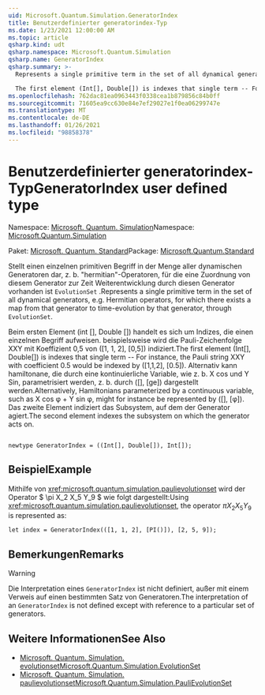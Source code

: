 ```yaml
---
uid: Microsoft.Quantum.Simulation.GeneratorIndex
title: Benutzerdefinierter generatorindex-Typ
ms.date: 1/23/2021 12:00:00 AM
ms.topic: article
qsharp.kind: udt
qsharp.namespace: Microsoft.Quantum.Simulation
qsharp.name: GeneratorIndex
qsharp.summary: >-
  Represents a single primitive term in the set of all dynamical generators, e.g. Hermitian operators, for which there exists a map from that generator to time-evolution by that generator, through `EvolutionSet`.

  The first element (Int[], Double[]) is indexes that single term -- For instance, the Pauli string XXY with coefficient 0.5 would be indexed by ([1,1,2], [0.5]). Alternatively, Hamiltonians parameterized by a continuous variable, such as X cos φ + Y sin φ, might for instance be represented by ([], [φ]). The second element indexes the subsystem on which the generator acts on.
ms.openlocfilehash: 762dac81ea0963443f0338cea1b879856c84b0ff
ms.sourcegitcommit: 71605ea9cc630e84e7ef29027e1f0ea06299747e
ms.translationtype: MT
ms.contentlocale: de-DE
ms.lasthandoff: 01/26/2021
ms.locfileid: "98858378"
---
```

# <a name="generatorindex-user-defined-type"></a><span data-ttu-id="84750-102">Benutzerdefinierter generatorindex-Typ</span><span class="sxs-lookup"><span data-stu-id="84750-102">GeneratorIndex user defined type</span></span>

<span data-ttu-id="84750-103">Namespace: [Microsoft. Quantum. Simulation](xref:Microsoft.Quantum.Simulation)</span><span class="sxs-lookup"><span data-stu-id="84750-103">Namespace: [Microsoft.Quantum.Simulation](xref:Microsoft.Quantum.Simulation)</span></span>

<span data-ttu-id="84750-104">Paket: [Microsoft. Quantum. Standard](https://nuget.org/packages/Microsoft.Quantum.Standard)</span><span class="sxs-lookup"><span data-stu-id="84750-104">Package: [Microsoft.Quantum.Standard](https://nuget.org/packages/Microsoft.Quantum.Standard)</span></span>


<span data-ttu-id="84750-105">Stellt einen einzelnen primitiven Begriff in der Menge aller dynamischen Generatoren dar, z. b. "hermitian"-Operatoren, für die eine Zuordnung von diesem Generator zur Zeit Weiterentwicklung durch diesen Generator vorhanden ist `EvolutionSet` .</span><span class="sxs-lookup"><span data-stu-id="84750-105">Represents a single primitive term in the set of all dynamical generators, e.g. Hermitian operators, for which there exists a map from that generator to time-evolution by that generator, through `EvolutionSet`.</span></span>

<span data-ttu-id="84750-106">Beim ersten Element (int [], Double []) handelt es sich um Indizes, die einen einzelnen Begriff aufweisen. beispielsweise wird die Pauli-Zeichenfolge XXY mit Koeffizient 0,5 von ([1, 1, 2], [0,5]) indiziert.</span><span class="sxs-lookup"><span data-stu-id="84750-106">The first element (Int[], Double[]) is indexes that single term -- For instance, the Pauli string XXY with coefficient 0.5 would be indexed by ([1,1,2], [0.5]).</span></span> <span data-ttu-id="84750-107">Alternativ kann hamiltonane, die durch eine kontinuierliche Variable, wie z. b. X cos und Y Sin, parametrisiert werden, z. b. durch ([], [ge]) dargestellt werden.</span><span class="sxs-lookup"><span data-stu-id="84750-107">Alternatively, Hamiltonians parameterized by a continuous variable, such as X cos φ + Y sin φ, might for instance be represented by ([], [φ]).</span></span> <span data-ttu-id="84750-108">Das zweite Element indiziert das Subsystem, auf dem der Generator agiert.</span><span class="sxs-lookup"><span data-stu-id="84750-108">The second element indexes the subsystem on which the generator acts on.</span></span>

```qsharp

newtype GeneratorIndex = ((Int[], Double[]), Int[]);
```



## <a name="example"></a><span data-ttu-id="84750-109">Beispiel</span><span class="sxs-lookup"><span data-stu-id="84750-109">Example</span></span>

<span data-ttu-id="84750-110">Mithilfe von  <xref:microsoft.quantum.simulation.paulievolutionset> wird der Operator $ \pi X_2 X_5 Y_9 $ wie folgt dargestellt:</span><span class="sxs-lookup"><span data-stu-id="84750-110">Using  <xref:microsoft.quantum.simulation.paulievolutionset>, the operator $\pi X_2 X_5 Y_9$ is represented as:</span></span>

```qsharp
let index = GeneratorIndex(([1, 1, 2], [PI()]), [2, 5, 9]);
```

## <a name="remarks"></a><span data-ttu-id="84750-111">Bemerkungen</span><span class="sxs-lookup"><span data-stu-id="84750-111">Remarks</span></span>

> [!WARNING]
> <span data-ttu-id="84750-112">Die Interpretation eines `GeneratorIndex` ist nicht definiert, außer mit einem Verweis auf einen bestimmten Satz von Generatoren.</span><span class="sxs-lookup"><span data-stu-id="84750-112">The interpretation of an `GeneratorIndex` is not defined except with reference to a particular set of generators.</span></span>

## <a name="see-also"></a><span data-ttu-id="84750-113">Weitere Informationen</span><span class="sxs-lookup"><span data-stu-id="84750-113">See Also</span></span>

- [<span data-ttu-id="84750-114">Microsoft. Quantum. Simulation. evolutionset</span><span class="sxs-lookup"><span data-stu-id="84750-114">Microsoft.Quantum.Simulation.EvolutionSet</span></span>](xref:Microsoft.Quantum.Simulation.EvolutionSet)
- [<span data-ttu-id="84750-115">Microsoft. Quantum. Simulation. paulievolutionset</span><span class="sxs-lookup"><span data-stu-id="84750-115">Microsoft.Quantum.Simulation.PauliEvolutionSet</span></span>](xref:Microsoft.Quantum.Simulation.PauliEvolutionSet)